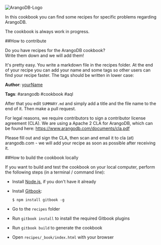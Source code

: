 ![ArangoDB-Logo](https://docs.arangodb.com/assets/arangodb_logo_2016_inverted.png)

In this cookbook you can find some recipes for specific problems regarding ArangoDB.

The cookbook is always work in progress.

##How to contribute

Do you have recipes for the ArangoDB cookbook?  <br>
Write them down and we will add them!

It's pretty easy. You write a markdown file in the recipes folder. At the end
of your recipe you can add your name and some tags so other users can find your
recipe faster. The tags should be written in lower case:

**Author**: [yourName](https://github.com/yourName)

**Tags**: #arangodb #cookbook #aql

After that you edit `SUMMARY.md` and simply add a title and the file name to
the end of it. Then make a pull request.

For legal reasons, we require contributors to sign a contributor license
agreement (CLA). We are using a Apache 2 CLA for ArangoDB, which can be found
here: https://www.arangodb.com/documents/cla.pdf

Please fill out and sign the CLA, then scan and email it to cla (at) arangodb.com -
we will add your recipe as soon as possible after receiving it.

##How to build the cookbook locally

If you want to build and test the cookbook on your local computer, perform the
following steps (in a terminal / command line):

- Install [Node.js][1], if you don't have it already
- Install [Gitbook][2]:

  ```
  $ npm install gitbook -g
  ```

- Go to the `recipes` folder
- Run `gitbook install` to install the required Gitbook plugins
- Run `gitbook build` to generate the cookbook
- Open `recipes/_book/index.html` with your browser

[1]: https://nodejs.org/
[2]: https://github.com/GitbookIO/gitbook
